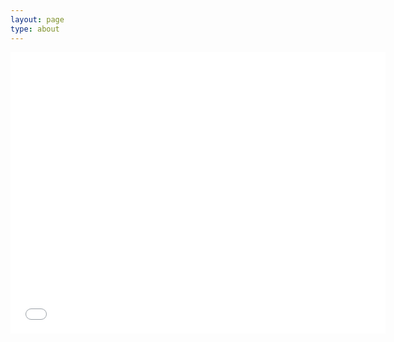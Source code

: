 ```yaml
---
layout: page
type: about
---
```


<iframe width="600" height="450" src="{https://haddolab.github.io/AboutMeCMD/}" frameborder="0" scrolling="no" align="center"> 
